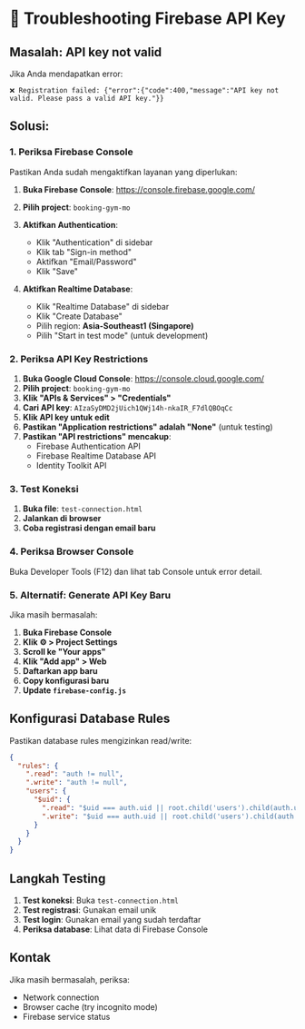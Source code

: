 # 🔧 Troubleshooting Firebase API Key

## Masalah: API key not valid

Jika Anda mendapatkan error:
```
❌ Registration failed: {"error":{"code":400,"message":"API key not valid. Please pass a valid API key."}}
```

## Solusi:

### 1. Periksa Firebase Console
Pastikan Anda sudah mengaktifkan layanan yang diperlukan:

1. **Buka Firebase Console**: https://console.firebase.google.com/
2. **Pilih project**: `booking-gym-mo`
3. **Aktifkan Authentication**:
   - Klik "Authentication" di sidebar
   - Klik tab "Sign-in method"
   - Aktifkan "Email/Password"
   - Klik "Save"

4. **Aktifkan Realtime Database**:
   - Klik "Realtime Database" di sidebar
   - Klik "Create Database"
   - Pilih region: **Asia-Southeast1 (Singapore)**
   - Pilih "Start in test mode" (untuk development)

### 2. Periksa API Key Restrictions
1. **Buka Google Cloud Console**: https://console.cloud.google.com/
2. **Pilih project**: `booking-gym-mo`
3. **Klik "APIs & Services" > "Credentials"**
4. **Cari API key**: `AIzaSyDMD2jUich1QWj14h-nkaIR_F7dlQBOqCc`
5. **Klik API key untuk edit**
6. **Pastikan "Application restrictions" adalah "None"** (untuk testing)
7. **Pastikan "API restrictions" mencakup**:
   - Firebase Authentication API
   - Firebase Realtime Database API
   - Identity Toolkit API

### 3. Test Koneksi
1. **Buka file**: `test-connection.html`
2. **Jalankan di browser**
3. **Coba registrasi dengan email baru**

### 4. Periksa Browser Console
Buka Developer Tools (F12) dan lihat tab Console untuk error detail.

### 5. Alternatif: Generate API Key Baru
Jika masih bermasalah:
1. **Buka Firebase Console**
2. **Klik ⚙️ > Project Settings**
3. **Scroll ke "Your apps"**
4. **Klik "Add app" > Web**
5. **Daftarkan app baru**
6. **Copy konfigurasi baru**
7. **Update `firebase-config.js`**

## Konfigurasi Database Rules
Pastikan database rules mengizinkan read/write:

```json
{
  "rules": {
    ".read": "auth != null",
    ".write": "auth != null",
    "users": {
      "$uid": {
        ".read": "$uid === auth.uid || root.child('users').child(auth.uid).child('role').val() === 'admin'",
        ".write": "$uid === auth.uid || root.child('users').child(auth.uid).child('role').val() === 'admin'"
      }
    }
  }
}
```

## Langkah Testing
1. **Test koneksi**: Buka `test-connection.html`
2. **Test registrasi**: Gunakan email unik
3. **Test login**: Gunakan email yang sudah terdaftar
4. **Periksa database**: Lihat data di Firebase Console

## Kontak
Jika masih bermasalah, periksa:
- Network connection
- Browser cache (try incognito mode)
- Firebase service status 